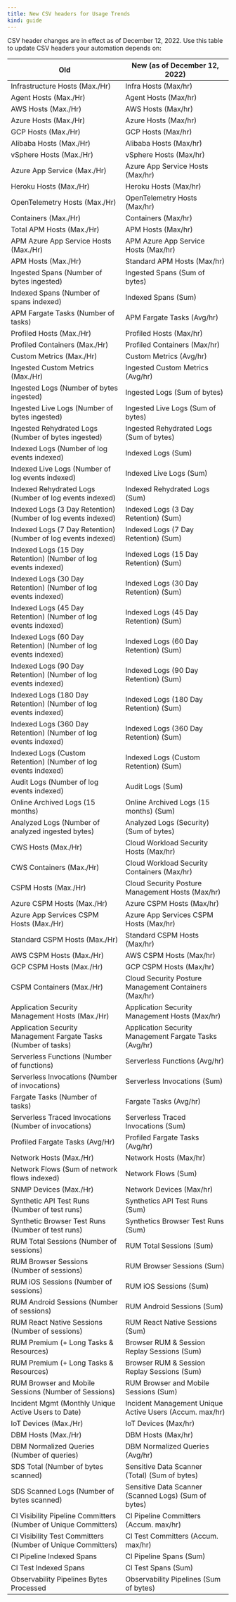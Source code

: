 ```yaml
---
title: New CSV headers for Usage Trends
kind: guide
---
```


CSV header changes are in effect as of December 12, 2022. Use this table to update CSV headers your automation depends on:

| Old | New (as of December 12, 2022) |
|-----|------------------------|
| Infrastructure Hosts (Max./Hr) | Infra Hosts (Max/hr) |
| Agent Hosts (Max./Hr) | Agent Hosts (Max/hr) |
| AWS Hosts (Max./Hr) | AWS Hosts (Max/hr) |
| Azure Hosts (Max./Hr) | Azure Hosts (Max/hr) |
| GCP Hosts (Max./Hr) | GCP Hosts (Max/hr) |
| Alibaba Hosts (Max./Hr) | Alibaba Hosts (Max/hr) |
| vSphere Hosts (Max./Hr) | vSphere Hosts (Max/hr) |
| Azure App Service (Max./Hr) | Azure App Service Hosts (Max/hr) |
| Heroku Hosts (Max./Hr) | Heroku Hosts (Max/hr) |
| OpenTelemetry Hosts (Max./Hr) | OpenTelemetry Hosts (Max/hr) |
| Containers (Max./Hr) | Containers (Max/hr) |
| Total APM Hosts (Max./Hr) | APM Hosts (Max/hr) |
| APM Azure App Service Hosts (Max./Hr) | APM Azure App Service Hosts (Max/hr) |
| APM Hosts (Max./Hr) | Standard APM Hosts (Max/hr) |
| Ingested Spans (Number of bytes ingested) | Ingested Spans (Sum of bytes) |
| Indexed Spans (Number of spans indexed) | Indexed Spans (Sum) |
| APM Fargate Tasks (Number of tasks) | APM Fargate Tasks (Avg/hr) |
| Profiled Hosts (Max./Hr) | Profiled Hosts (Max/hr) |
| Profiled Containers (Max./Hr) | Profiled Containers (Max/hr) |
| Custom Metrics (Max./Hr) | Custom Metrics (Avg/hr) |
| Ingested Custom Metrics (Max./Hr) | Ingested Custom Metrics (Avg/hr) |
| Ingested Logs (Number of bytes ingested) | Ingested Logs (Sum of bytes) |
| Ingested Live Logs (Number of bytes ingested) | Ingested Live Logs (Sum of bytes) |
| Ingested Rehydrated Logs (Number of bytes ingested) | Ingested Rehydrated Logs (Sum of bytes) |
| Indexed Logs (Number of log events indexed) | Indexed Logs (Sum) |
| Indexed Live Logs (Number of log events indexed) | Indexed Live Logs (Sum) |
| Indexed Rehydrated Logs (Number of log events indexed) | Indexed Rehydrated Logs (Sum) |
| Indexed Logs (3 Day Retention) (Number of log events indexed) | Indexed Logs (3 Day Retention) (Sum) |
| Indexed Logs (7 Day Retention) (Number of log events indexed) | Indexed Logs (7 Day Retention) (Sum) |
| Indexed Logs (15 Day Retention) (Number of log events indexed) | Indexed Logs (15 Day Retention) (Sum) |
| Indexed Logs (30 Day Retention) (Number of log events indexed) | Indexed Logs (30 Day Retention) (Sum) |
| Indexed Logs (45 Day Retention) (Number of log events indexed) | Indexed Logs (45 Day Retention) (Sum) |
| Indexed Logs (60 Day Retention) (Number of log events indexed) | Indexed Logs (60 Day Retention) (Sum) |
| Indexed Logs (90 Day Retention) (Number of log events indexed) | Indexed Logs (90 Day Retention) (Sum) |
| Indexed Logs (180 Day Retention) (Number of log events indexed) | Indexed Logs (180 Day Retention) (Sum) |
| Indexed Logs (360 Day Retention) (Number of log events indexed) | Indexed Logs (360 Day Retention) (Sum) |
| Indexed Logs (Custom Retention) (Number of log events indexed) | Indexed Logs (Custom Retention) (Sum) |
| Audit Logs (Number of log events indexed) | Audit Logs (Sum) |
| Online Archived Logs (15 months) | Online Archived Logs (15 months) (Sum) |
| Analyzed Logs (Number of analyzed ingested bytes) | Analyzed Logs (Security) (Sum of bytes) |
| CWS Hosts (Max./Hr) | Cloud Workload Security Hosts (Max/hr) |
| CWS Containers (Max./Hr) | Cloud Workload Security Containers (Max/hr) |
| CSPM Hosts (Max./Hr) | Cloud Security Posture Management Hosts (Max/hr) |
| Azure CSPM Hosts (Max./Hr) | Azure CSPM Hosts (Max/hr) |
| Azure App Services CSPM Hosts (Max./Hr) | Azure App Services CSPM Hosts (Max/hr) |
| Standard CSPM Hosts (Max./Hr) | Standard CSPM Hosts (Max/hr) |
| AWS CSPM Hosts (Max./Hr) | AWS CSPM Hosts (Max/hr) |
| GCP CSPM Hosts (Max./Hr) | GCP CSPM Hosts (Max/hr) |
| CSPM Containers (Max./Hr) | Cloud Security Posture Management Containers (Max/hr) |
| Application Security Management Hosts (Max./Hr) | Application Security Management Hosts (Max/hr) |
| Application Security Management Fargate Tasks (Number of tasks) | Application Security Management Fargate Tasks (Avg/hr) |
| Serverless Functions (Number of functions) | Serverless Functions (Avg/hr) |
| Serverless Invocations (Number of invocations) | Serverless Invocations (Sum) |
| Fargate Tasks (Number of tasks) | Fargate Tasks (Avg/hr) |
| Serverless Traced Invocations (Number of invocations) | Serverless Traced Invocations (Sum) |
| Profiled Fargate Tasks (Avg/Hr) | Profiled Fargate Tasks (Avg/hr) |
| Network Hosts (Max./Hr) | Network Hosts (Max/hr) |
| Network Flows (Sum of network flows indexed) | Network Flows (Sum) |
| SNMP Devices (Max./Hr) | Network Devices (Max/hr) |
| Synthetic API Test Runs (Number of test runs) | Synthetics API Test Runs (Sum) |
| Synthetic Browser Test Runs (Number of test runs) | Synthetics Browser Test Runs (Sum) |
| RUM Total Sessions (Number of sessions) | RUM Total Sessions (Sum) |
| RUM Browser Sessions (Number of sessions) | RUM Browser Sessions (Sum) |
| RUM iOS Sessions (Number of sessions) | RUM iOS Sessions (Sum) |
| RUM Android Sessions (Number of sessions) | RUM Android Sessions (Sum) |
| RUM React Native Sessions (Number of sessions) | RUM React Native Sessions (Sum) |
| RUM Premium (+ Long Tasks & Resources) | Browser RUM & Session Replay Sessions (Sum) |
| RUM Premium (+ Long Tasks & Resources) | Browser RUM & Session Replay Sessions (Sum) |
| RUM Browser and Mobile Sessions (Number of Sessions) | RUM Browser and Mobile Sessions (Sum) |
| Incident Mgmt (Monthly Unique Active Users to Date) | Incident Management Unique Active Users (Accum. max/hr) |
| IoT Devices (Max./Hr) | IoT Devices (Max/hr) |
| DBM Hosts (Max./Hr) | DBM Hosts (Max/hr) |
| DBM Normalized Queries (Number of queries) | DBM Normalized Queries (Avg/hr) |
| SDS Total (Number of bytes scanned) | Sensitive Data Scanner (Total) (Sum of bytes) |
| SDS Scanned Logs (Number of bytes scanned) | Sensitive Data Scanner (Scanned Logs) (Sum of bytes) |
| CI Visibility Pipeline Committers (Number of Unique Committers) | CI Pipeline Committers (Accum. max/hr) |
| CI Visibility Test Committers (Number of Unique Committers) | CI Test Committers (Accum. max/hr) |
| CI Pipeline Indexed Spans | CI Pipeline Spans (Sum) |
| CI Test Indexed Spans | CI Test Spans (Sum) |
| Observability Pipelines Bytes Processed | Observability Pipelines (Sum of bytes) |